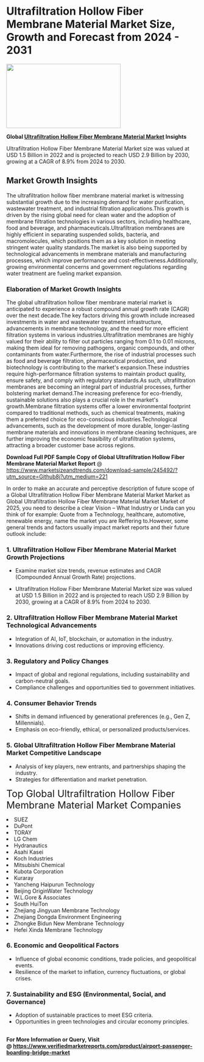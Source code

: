 <H1>Ultrafiltration Hollow Fiber Membrane Material Market Size, Growth and Forecast from 2024 - 2031</H1><img class="aligncenter size-medium wp-image-584254" src="https://thirdeyenews.in/wp-content/uploads/2024/09/Global-Market-Research-300x168.jpeg" alt="" width="300" height="168" /><p><strong>Global&nbsp;<a href="https://www.marketsizeandtrends.com/download-sample/245492/?utm_source=Github8j?utm_medium=221">Ultrafiltration Hollow Fiber Membrane Material Market</a> Insights</strong></p><p>Ultrafiltration Hollow Fiber Membrane Material Market size was valued at USD 1.5 Billion in 2022 and is projected to reach USD 2.9 Billion by 2030, growing at a CAGR of 8.9% from 2024 to 2030.</p><p><h2>Market Growth Insights</h2> The ultrafiltration hollow fiber membrane material market is witnessing substantial growth due to the increasing demand for water purification, wastewater treatment, and industrial filtration applications.This growth is driven by the rising global need for clean water and the adoption of membrane filtration technologies in various sectors, including healthcare, food and beverage, and pharmaceuticals.Ultrafiltration membranes are highly efficient in separating suspended solids, bacteria, and macromolecules, which positions them as a key solution in meeting stringent water quality standards.The market is also being supported by technological advancements in membrane materials and manufacturing processes, which improve performance and cost-effectiveness.Additionally, growing environmental concerns and government regulations regarding water treatment are fueling market expansion. <h3>Elaboration of Market Growth Insights</h3> The global ultrafiltration hollow fiber membrane material market is anticipated to experience a robust compound annual growth rate (CAGR) over the next decade.The key factors driving this growth include increased investments in water and wastewater treatment infrastructure, advancements in membrane technology, and the need for more efficient filtration systems in various industries.Ultrafiltration membranes are highly valued for their ability to filter out particles ranging from 0.1 to 0.01 microns, making them ideal for removing pathogens, organic compounds, and other contaminants from water.Furthermore, the rise of industrial processes such as food and beverage filtration, pharmaceutical production, and biotechnology is contributing to the market's expansion.These industries require high-performance filtration systems to maintain product quality, ensure safety, and comply with regulatory standards.As such, ultrafiltration membranes are becoming an integral part of industrial processes, further bolstering market demand.The increasing preference for eco-friendly, sustainable solutions also plays a crucial role in the market's growth.Membrane filtration systems offer a lower environmental footprint compared to traditional methods, such as chemical treatments, making them a preferred choice for eco-conscious industries.Technological advancements, such as the development of more durable, longer-lasting membrane materials and innovations in membrane cleaning techniques, are further improving the economic feasibility of ultrafiltration systems, attracting a broader customer base across regions.</p><p><span class=""><strong>Download Full PDF Sample Copy of Global Ultrafiltration Hollow Fiber Membrane Material Market Report</strong> @ <a href="https://www.marketsizeandtrends.com/download-sample/245492/?utm_source=Github8j?utm_medium=221" target="_blank">https://www.marketsizeandtrends.com/download-sample/245492/?utm_source=Github8j?utm_medium=221</a></span></p><p>In order to make an accurate and perceptive description of future scope of a Global&nbsp;Ultrafiltration Hollow Fiber Membrane Material Market Market as Global&nbsp;Ultrafiltration Hollow Fiber Membrane Material Market Market of 2025, you need to describe a clear Vision &ndash; What Industry or Linda can you think of for example: Quote from a Technology, healthcare, automotive, renewable energy, name the market you are Reffering to.However, some general trends and factors usually impact market reports and their future outlook include:</p><h3>1.&nbsp;<strong>Ultrafiltration Hollow Fiber Membrane Material Market Growth Projections</strong></h3><ul><li>Examine market size trends, revenue estimates and CAGR (Compounded Annual Growth Rate) projections.</li><li><p>Ultrafiltration Hollow Fiber Membrane Material Market size was valued at USD 1.5 Billion in 2022 and is projected to reach USD 2.9 Billion by 2030, growing at a CAGR of 8.9% from 2024 to 2030.</p></li></ul><h3>2.&nbsp;<strong>Ultrafiltration Hollow Fiber Membrane Material Market Technological Advancements</strong></h3><ul><li>Integration of AI, IoT, blockchain, or automation in the industry.</li><li>Innovations driving cost reductions or improving efficiency.</li></ul><h3>3.&nbsp;<strong>Regulatory and Policy Changes</strong></h3><ul><li>Impact of global and regional regulations, including sustainability and carbon-neutral goals.</li><li>Compliance challenges and opportunities tied to government initiatives.</li></ul><h3>4.&nbsp;<strong>Consumer Behavior Trends</strong></h3><ul><li>Shifts in demand influenced by generational preferences (e.g., Gen Z, Millennials).</li><li>Emphasis on eco-friendly, ethical, or personalized products/services.</li></ul><h3>5.&nbsp;<strong>Global Ultrafiltration Hollow Fiber Membrane Material Market Competitive Landscape</strong></h3><ul><li>Analysis of key players, new entrants, and partnerships shaping the industry.</li><li>Strategies for differentiation and market penetration.</li></ul><p data-pm-slice="1 1 []"><span style="color: inherit; font-family: inherit; font-size: 25px;">Top Global Ultrafiltration Hollow Fiber Membrane Material Market Companies</span></p><div class="" data-test-id=""><p><li>SUEZ</li><li> DuPont</li><li> TORAY</li><li> LG Chem</li><li> Hydranautics</li><li> Asahi Kasei</li><li> Koch Industries</li><li> Mitsubishi Chemical</li><li> Kubota Corporation</li><li> Kuraray</li><li> Yancheng Haipurun Technology</li><li> Beijing OriginWater Technology</li><li> W.L.Gore & Associates</li><li> South HuiTon</li><li> Zhejiang Jingyuan Membrane Technology</li><li> Zhejiang Dongda Environment Engineering</li><li> Zhongke Bidun New Membrane Technology</li><li> Hefei Xinda Membrane Technology</li></p></div><h3>6.&nbsp;<strong>Economic and Geopolitical Factors</strong></h3><ul><li>Influence of global economic conditions, trade policies, and geopolitical events.</li><li>Resilience of the market to inflation, currency fluctuations, or global crises.</li></ul><h3>7.&nbsp;<strong>Sustainability and ESG (Environmental, Social, and Governance)</strong></h3><ul><li>Adoption of sustainable practices to meet ESG criteria.</li><li>Opportunities in green technologies and circular economy principles.</li></ul><h2><strong style="font-size: 14px;">For More Information or Query, Visit @&nbsp;</strong><a style="background-color: #ffffff; font-size: 14px;" href="https://www.marketsizeandtrends.com/report/ultrafiltration-hollow-fiber-membrane-material-market/" target="_blank">https://www.verifiedmarketreports.com/product/airport-passenger-boarding-bridge-market</a></h2>